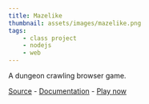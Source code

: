 ```yaml
---
title: Mazelike
thumbnail: assets/images/mazelike.png
tags:
    - class project
    - nodejs
    - web
---
```

A dungeon crawling browser game.

[Source][1] - [Documentation][2] - [Play now][3]

[1]: https://github.com/MazelikeGame/mazelike/
[2]: https://mazelikegame.github.io/mazelike/
[3]: https://mazelike.ryan3r.com/